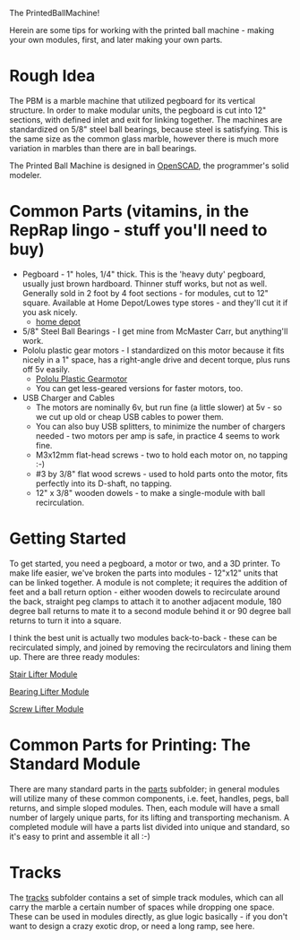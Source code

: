 The PrintedBallMachine!

Herein are some tips for working with the printed ball machine - making your own modules, first, and later making your own parts.

# Rough Idea
The PBM is a marble machine that utilized pegboard for its vertical structure.  In order to make modular units, the pegboard is cut into 12" sections, with defined inlet and exit for linking together.  The machines are standardized on 5/8" steel ball bearings, because steel is satisfying.  This is the same size as the common glass marble, however there is much more variation in marbles than there are in ball bearings.

The Printed Ball Machine is designed in [OpenSCAD](http://www.openscad.org/), the programmer's solid modeler.

# Common Parts (vitamins, in the RepRap lingo - stuff you'll need to buy)
* Pegboard - 1" holes, 1/4" thick.  This is the 'heavy duty' pegboard, usually just brown hardboard.  Thinner stuff works, but not as well.  Generally sold in 2 foot by 4 foot sections - for modules, cut to 12" square.  Available at Home Depot/Lowes type stores - and they'll cut it if you ask nicely.
  * [home depot](https://www.homedepot.com/p/Triton-1-4-in-x-1-8-in-Heavy-Duty-Brown-Pegboard-Wall-Organizer-Set-of-4-TPB-4BR/205196091)
* 5/8" Steel Ball Bearings - I get mine from McMaster Carr, but anything'll work.
* Pololu plastic gear motors - I standardized on this motor because it fits nicely in a 1" space, has a right-angle drive and decent torque, plus runs off 5v easily.
  * [Pololu Plastic Gearmotor](https://www.pololu.com/product/1120)
  * You can get less-geared versions for faster motors, too.
* USB Charger and Cables
  * The motors are nominally 6v, but run fine (a little slower) at 5v - so we cut up old or cheap USB cables to power them.
  * You can also buy USB splitters, to minimize the number of chargers needed - two motors per amp is safe, in practice 4 seems to work fine.
  * M3x12mm flat-head screws - two to hold each motor on, no tapping :-)
  * #3 by 3/8" flat wood screws - used to hold parts onto the motor, fits perfectly into its D-shaft, no tapping.
  * 12" x 3/8" wooden dowels - to make a single-module with ball recirculation.

# Getting Started
To get started, you need a pegboard, a motor or two, and a 3D printer. To make life easier, we've broken the parts into modules - 12"x12" units that can be linked together.  A module is not complete; it requires the addition of feet and a ball return option - either wooden dowels to recirculate around the back, straight peg clamps to attach it to another adjacent module, 180 degree ball returns to mate it to a second module behind it or 90 degree ball returns to turn it into a square.

I think the best unit is actually two modules back-to-back - these can be recirculated simply, and joined by removing the recirculators and lining them up.  There are three ready modules:

[Stair Lifter Module](stair_lifter_module)

[Bearing Lifter Module](bearing_lifter_module)

[Screw Lifter Module](screw_lifter_module)

# Common Parts for Printing: The Standard Module
There are many standard parts in the [parts](parts) subfolder; in general modules will utilize many of these common components, i.e. feet, handles, pegs, ball returns, and simple sloped modules.  Then, each module will have a small number of largely unique parts, for its lifting and transporting mechanism.  A completed module will have a parts list divided into unique and standard, so it's easy to print and assemble it all :-)

# Tracks
The [tracks](tracks) subfolder contains a set of simple track modules, which can all carry the marble a certain number of spaces while dropping one space.  These can be used in modules directly, as glue logic basically - if you don't want to design a crazy exotic drop, or need a long ramp, see here.
